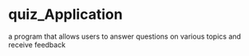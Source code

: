 # quiz_Application
 a program that allows users to answer questions on various topics and receive feedback
